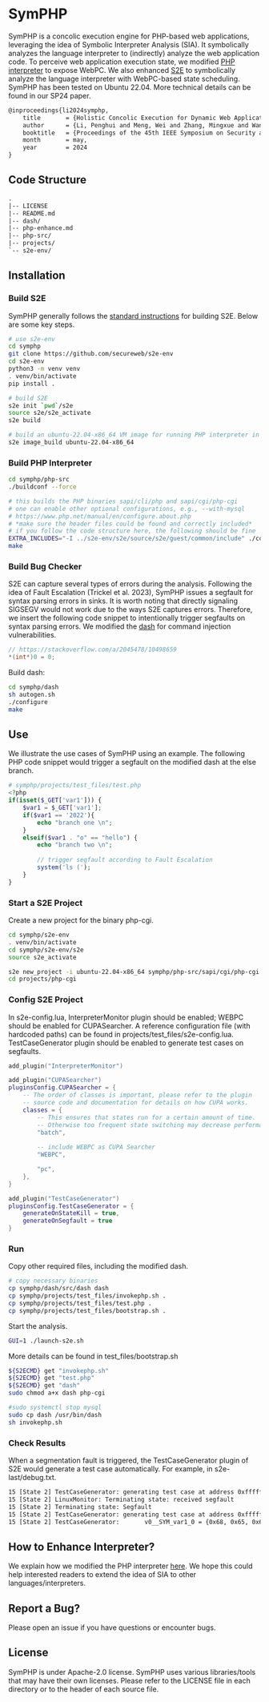 # SymPHP
SymPHP is a concolic execution engine for PHP-based web applications, leveraging the idea of Symbolic Interpreter Analysis (SIA).
It symbolically analyzes the language interpreter to (indirectly) analyze the web application code.
To perceive web application execution state, we modified [PHP interpreter](https://github.com/php/php-src) to expose WebPC.
We also enhanced [S2E](https://github.com/S2E/s2e) to symbolically analyze the language interpreter with WebPC-based state scheduling.
SymPHP has been tested on Ubuntu 22.04.
More technical details can be found in our SP24 paper.

```tex
@inproceedings{li2024symphp,
    title       = {Holistic Concolic Execution for Dynamic Web Applications via Symbolic Interpreter Analysis},
    author      = {Li, Penghui and Meng, Wei and Zhang, Mingxue and Wang, Chenlin and Luo, Changhua},
    booktitle   = {Proceedings of the 45th IEEE Symposium on Security and Privacy (S&P)},
    month       = may,
    year        = 2024
}
```

## Code Structure
```txt
.
|-- LICENSE
|-- README.md
|-- dash/
|-- php-enhance.md
|-- php-src/
|-- projects/
`-- s2e-env/
```

## Installation
### Build S2E

SymPHP generally follows the [standard instructions](https://s2e.systems/docs/s2e-env.html#id2) for building S2E.
Below are some key steps.

```sh
# use s2e-env
cd symphp
git clone https://github.com/secureweb/s2e-env
cd s2e-env
python3 -m venv venv
. venv/bin/activate
pip install .

# build S2E
s2e init `pwd`/s2e
source s2e/s2e_activate 
s2e build

# build an ubuntu-22.04-x86_64 VM image for running PHP interpreter in
s2e image_build ubuntu-22.04-x86_64
```

### Build PHP Interpreter

```sh
cd symphp/php-src
./buildconf --force 

# this builds the PHP binaries sapi/cli/php and sapi/cgi/php-cgi
# one can enable other optional configurations, e.g., --with-mysql
# https://www.php.net/manual/en/configure.about.php
# *make sure the header files could be found and correctly included*
# if you follow the code structure here, the following should be fine
EXTRA_INCLUDES="-I ../s2e-env/s2e/source/s2e/guest/common/include" ./configure
make
```

### Build Bug Checker
S2E can capture several types of errors during the analysis.
Following the idea of Fault Escalation (Trickel et al. 2023), SymPHP issues a segfault for syntax parsing errors in sinks.
It is worth noting that directly signaling SIGSEGV would not work due to the ways S2E captures errors.
Therefore, we insert the following code snippet to intentionally trigger segfaults on syntax parsing errors.
We modified the [dash](https://github.com/nyuichi/dash) for command injection vulnerabilities.

```c
// https://stackoverflow.com/a/2045478/10498659
*(int*)0 = 0;
```

Build dash:

```sh
cd symphp/dash
sh autogen.sh
./configure
make
```

## Use
We illustrate the use cases of SymPHP using an example.
The following PHP code snippet would trigger a segfault on the modified dash at the else branch.

```php
# symphp/projects/test_files/test.php
<?php
if(isset($_GET['var1'])) {
    $var1 = $_GET['var1'];
	if($var1 == '2022'){
		echo "branch one \n";
	}
	elseif($var1 . "o" == "hello") {
		echo "branch two \n";
		
		// trigger segfault according to Fault Escalation
		system('ls ('); 
	}
}
```

### Start a S2E Project
Create a new project for the binary php-cgi.
```sh
cd symphp/s2e-env 
. venv/bin/activate
cd symphp/s2e-env/s2e
source s2e_activate

s2e new_project -i ubuntu-22.04-x86_64 symphp/php-src/sapi/cgi/php-cgi
cd projects/php-cgi
```

### Config S2E Project
In s2e-config.lua, InterpreterMonitor plugin should be enabled; WEBPC should be enabled for CUPASearcher.
A reference configuration file (with hardcoded paths) can be found in projects/test_files/s2e-config.lua.
TestCaseGenerator plugin should be enabled to generate test cases on segfaults.

```lua
add_plugin("InterpreterMonitor")

add_plugin("CUPASearcher")
pluginsConfig.CUPASearcher = {
    -- The order of classes is important, please refer to the plugin
    -- source code and documentation for details on how CUPA works.
    classes = {
        -- This ensures that states run for a certain amount of time.
        -- Otherwise too frequent state switching may decrease performance.
        "batch",
	    
        -- include WEBPC as CUPA Searcher
        "WEBPC", 

        "pc",
    },
}

add_plugin("TestCaseGenerator")
pluginsConfig.TestCaseGenerator = {
    generateOnStateKill = true,
    generateOnSegfault = true
}

```

### Run
Copy other required files, including the modified dash.

```sh
# copy necessary binaries
cp symphp/dash/src/dash dash
cp symphp/projects/test_files/invokephp.sh .
cp symphp/projects/test_files/test.php .
cp symphp/projects/test_files/bootstrap.sh .
```

Start the analysis.

```sh
GUI=1 ./launch-s2e.sh
```

More details can be found in test_files/bootstrap.sh

```sh
${S2ECMD} get "invokephp.sh"
${S2ECMD} get "test.php"
${S2ECMD} get "dash"
sudo chmod a+x dash php-cgi

#sudo systemctl stop mysql
sudo cp dash /usr/bin/dash
sh invokephp.sh
```

### Check Results
When a segmentation fault is triggered, the TestCaseGenerator plugin of S2E would generate a test case automatically.
For example, in s2e-last/debug.txt.

```txt
15 [State 2] TestCaseGenerator: generating test case at address 0xffffffff8104bd6b
15 [State 2] LinuxMonitor: Terminating state: received segfault
15 [State 2] Terminating state: Segfault
15 [State 2] TestCaseGenerator: generating test case at address 0xffffffff8104bd6b
15 [State 2] TestCaseGenerator:       v0__SYM_var1_0 = {0x68, 0x65, 0x6c, 0x6c}; (int32_t) 1819043176, (string) "hell"
```
## How to Enhance Interpreter?
We explain how we modified the PHP interpreter [here](php-enhance.md).
We hope this could help interested readers to extend the idea of SIA to other languages/interpreters.

## Report a Bug?
Please open an issue if you have questions or encounter bugs.

## License
SymPHP is under Apache-2.0 license.
SymPHP uses various libraries/tools that may have their own licenses.
Please refer to the LICENSE file in each directory or to the header of each source file.
